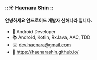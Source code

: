 ### ::☀️  Haenara Shin ::

#### 안녕하세요 안드로이드 개발자 신해나라 입니다. 

- 🤖 Android Developer 
- 📚 Android, Kotlin, RxJava, AAC, TDD
- ✉️ [dev.haenara@gmail.com](mailto:dev.haenara@gmail.com)
- 🦄 https://haenarashin.github.io/

<!--
**HaenaraShin/HaenaraShin** is a ✨ _special_ ✨ repository because its `README.md` (this file) appears on your GitHub profile.

Here are some ideas to get you started:

- 🔭 I’m currently working on ...
- 🌱 I’m currently learning ...
- 👯 I’m looking to collaborate on ...
- 🤔 I’m looking for help with ...
- 💬 Ask me about ...
- 📫 How to reach me: ...
- 😄 Pronouns: ...
- ⚡ Fun fact: ...
-->
